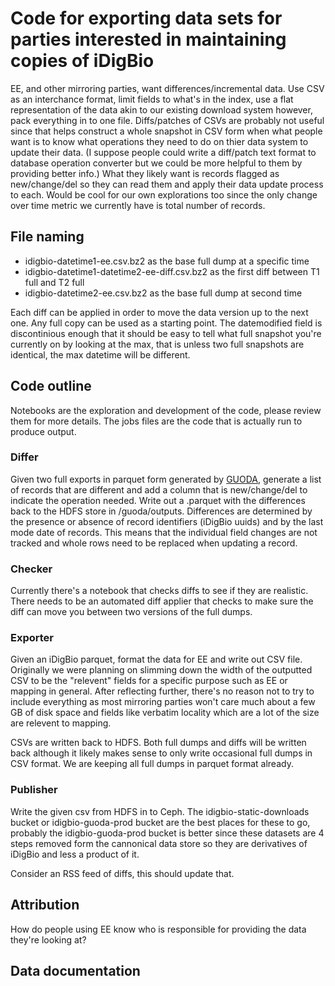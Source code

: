 # Code for exporting data sets for parties interested in maintaining copies of iDigBio

EE, and other mirroring parties, want differences/incremental data. Use CSV as an interchance format, limit fields to what's in the index, use a flat representation of the data akin to our existing download system however, pack everything in to one file. Diffs/patches of CSVs are probably not useful since that helps construct a whole snapshot in CSV form when what people want is to know what operations they need to do on thier data system to update their data. (I suppose people could write a diff/patch text format to database operation converter but we could be more helpful to them by providing better info.) What they likely want is records flagged as new/change/del so they can read them and apply their data update process to each. Would be cool for our own explorations too since the only change over time metric we currently have is total number of records.

## File naming

* idigbio-datetime1-ee.csv.bz2 as the base full dump at a specific time
* idigbio-datetime1-datetime2-ee-diff.csv.bz2 as the first diff between T1 full and T2 full
* idigbio-datetime2-ee.csv.bz2 as the base full dump at second time

Each diff can be applied in order to move the data version up to the next one. Any full copy can be used as a starting point. The datemodified field is discontinious enough that it should be easy to tell what full snapshot you're currently on by looking at the max, that is unless two full snapshots are identical, the max datetime will be different.


## Code outline

Notebooks are the exploration and development of the code, please review them for more details. The jobs files are the code that is actually run to produce output.

### Differ

Given two full exports in parquet form generated by [GUODA](https://github.com/bio-guoda/guoda-datasets/tree/master/iDigBio), generate a list of records that are different and add a column that is new/change/del to indicate the operation needed. Write out a .parquet with the differences back to the HDFS store in /guoda/outputs. Differences are determined by the presence or absence of record identifiers (iDigBio uuids) and by the last mode date of records. This means that the individual field changes are not tracked and whole rows need to be replaced when updating a record.

### Checker

Currently there's a notebook that checks diffs to see if they are realistic. There needs to be an automated diff applier that checks to make sure the diff can move you between two versions of the full dumps.

### Exporter

Given an iDigBio parquet, format the data for EE and write out CSV file. Originally we were planning on slimming down the width of the outputted CSV to be the "relevent" fields for a specific purpose such as EE or mapping in general. After reflecting further, there's no reason not to try to include everything as most mirroring parties won't care much about a few GB of disk space and fields like verbatim locality which are a lot of the size are relevent to mapping.

CSVs are written back to HDFS. Both full dumps and diffs will be written back although it likely makes sense to only write occasional full dumps in CSV format. We are keeping all full dumps in parquet format already.

### Publisher

Write the given csv from HDFS in to Ceph. The idigbio-static-downloads bucket or idigbio-guoda-prod bucket are the best places for these to go, probably the idigbio-guoda-prod bucket is better since these datasets are 4 steps removed form the cannonical data store so they are derivatives of iDigBio and less a product of it.

Consider an RSS feed of diffs, this should update that.

## Attribution

How do people using EE know who is responsible for providing the data they're looking at?

## Data documentation
